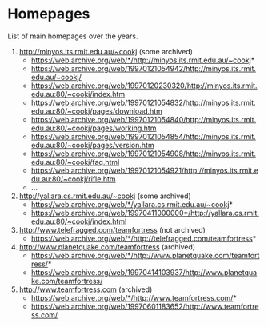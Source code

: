 # Homepages

List of main homepages over the years.

1. http://minyos.its.rmit.edu.au/~cookj (some archived)
    * https://web.archive.org/web/*/http://minyos.its.rmit.edu.au/~cookj*
    * https://web.archive.org/web/19970121054942/http://minyos.its.rmit.edu.au/~cookj/
    * https://web.archive.org/web/19970120230320/http://minyos.its.rmit.edu.au:80/~cookj/index.htm
    * https://web.archive.org/web/19970121054832/http://minyos.its.rmit.edu.au:80/~cookj/pages/download.htm
    * https://web.archive.org/web/19970121054840/http://minyos.its.rmit.edu.au:80/~cookj/pages/working.htm
    * https://web.archive.org/web/19970121054854/http://minyos.its.rmit.edu.au:80/~cookj/pages/version.htm
    * https://web.archive.org/web/19970121054908/http://minyos.its.rmit.edu.au:80/~cookj/faq.html
    * https://web.archive.org/web/19970121054921/http://minyos.its.rmit.edu.au:80/~cookj/rifle.htm
    * ...
2. http://yallara.cs.rmit.edu.au/~cookj (some archived)
    * https://web.archive.org/web/*/yallara.cs.rmit.edu.au/~cookj*
    * https://web.archive.org/web/19970411000000*/http://yallara.cs.rmit.edu.au:80/~cookj/index.html
3. http://www.telefragged.com/teamfortress (not archived)
    * https://web.archive.org/web/*/http://telefragged.com/teamfortress*
4. http://www.planetquake.com/teamfortress (archived)
    * https://web.archive.org/web/*/http://www.planetquake.com/teamfortress/*
    * https://web.archive.org/web/19970414103937/http://www.planetquake.com/teamfortress/
5. http://www.teamfortress.com (archived)
    * https://web.archive.org/web/*/http://www.teamfortress.com/*
    * https://web.archive.org/web/19970601183652/http://www.teamfortress.com/


